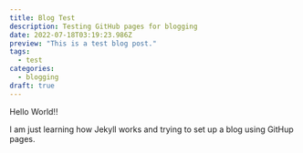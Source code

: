 ```yaml
---
title: Blog Test
description: Testing GitHub pages for blogging
date: 2022-07-18T03:19:23.986Z
preview: "This is a test blog post."
tags:
  - test
categories:
  - blogging
draft: true
---
```



Hello World!!

I am just learning how Jekyll works and trying to set up a blog using GitHup pages.
